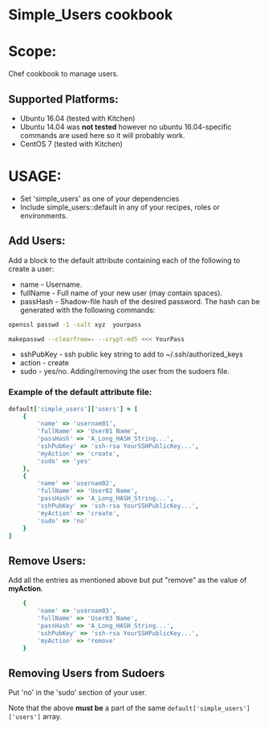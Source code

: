 # Simple_Users cookbook
# Scope:
 Chef cookbook to manage users.
## Supported Platforms:

- Ubuntu 16.04 (tested with Kitchen)
- Ubuntu 14.04 was **not tested** however no ubuntu 16.04-specific commands are used here so it will probably work.
- CentOS 7 (tested with Kitchen)

# USAGE:
- Set 'simple_users' as one of your dependencies
- Include simple_users::default in any of your recipes, roles or environments.

## Add Users:
Add a block to the default attribute containing each of the following to create a user:
-  name - Username.
-  fullName - Full name of your new user (may contain spaces).
-  passHash - Shadow-file hash of the desired password. The hash can be generated with the following commands: 

```bash
openssl passwd -1 -salt xyz  yourpass
```
```bash
makepasswd --clearfrom=- --crypt-md5 <<< YourPass
```
-  sshPubKey - ssh public key string to add to ~/.ssh/authorized_keys
-  action - create
-  sudo - yes/no. Adding/removing the user from the sudoers file.

### Example of the default attribute file:
```ruby
default['simple_users']['users'] = [
	{
		'name' => 'usernam01',
		'fullName' => 'User01 Name',
		'passHash' => 'A_Long_HASH_String...',
		'sshPubKey' => 'ssh-rsa YourSSHPublicKey...',
		'myAction' => 'create',
		'sudo' => 'yes'
	},
	{
		'name' => 'usernam02',
		'fullName' => 'User02 Name',
		'passHash' => 'A_Long_HASH_String...',
		'sshPubKey' => 'ssh-rsa YourSSHPublicKey...',
		'myAction' => 'create',
		'sudo' => 'no'
	}
]
```

## Remove Users:
 Add all the entries as mentioned above but put "remove" as the value of  **myAction**.
```ruby
	{
		'name' => 'usernam03',
		'fullName' => 'User03 Name',
		'passHash' => 'A_Long_HASH_String...',
		'sshPubKey' => 'ssh-rsa YourSSHPublicKey...',
		'myAction' => 'remove'
	}
```
## Removing Users from Sudoers
  Put 'no' in the 'sudo' section of your user.

Note that the above **must be** a part of the same  ``` default['simple_users']['users'] ``` array.
